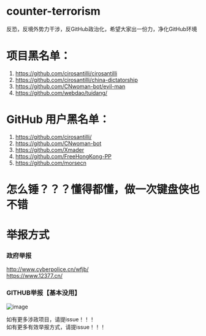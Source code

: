 # counter-terrorism
反恐，反境外势力干涉，反GitHub政治化，希望大家出一份力，净化GitHub环境


# 项目黑名单：  
1. https://github.com/cirosantilli/cirosantilli  
2. https://github.com/cirosantilli/china-dictatorship  
3. https://github.com/CNwoman-bot/evil-man
4. https://github.com/webdao/tuidang/  

# GitHub 用户黑名单：
1. https://github.com/cirosantilli/
2. https://github.com/CNwoman-bot
3. https://github.com/Xmader  
4. https://github.com/FreeHongKong-PP
5. https://github.com/morsecn


# 怎么锤？？？懂得都懂，做一次键盘侠也不错

# 举报方式
### 政府举报
http://www.cyberpolice.cn/wfjb/  
https://www.12377.cn/  


### GITHUB举报【基本没用】
![image](https://user-images.githubusercontent.com/21185908/125169095-41070a80-e1db-11eb-89ed-3bd6fd5db55a.png)

如有更多涉政项目，请提issue！！！
<br>
如有更多有效举报方式，请提issue！！！
